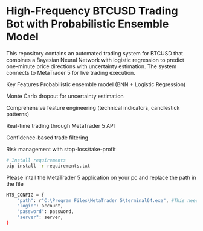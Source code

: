 # High-Frequency BTCUSD Trading Bot with Probabilistic Ensemble Model
This repository contains an automated trading system for BTCUSD that combines a Bayesian Neural Network with logistic regression to predict one-minute price directions with uncertainty estimation. The system connects to MetaTrader 5 for live trading execution.

Key Features
Probabilistic ensemble model (BNN + Logistic Regression)

Monte Carlo dropout for uncertainty estimation

Comprehensive feature engineering (technical indicators, candlestick patterns)

Real-time trading through MetaTrader 5 API

Confidence-based trade filtering

Risk management with stop-loss/take-profit

```bash
# Install requirements
pip install -r requirements.txt
```
Please intall the MetaTrader 5 application on your pc and replace the path in the file
```bash
MT5_CONFIG = {
    "path": r"C:\Program Files\MetaTrader 5\terminal64.exe", #This need to be replaced
    "login": account,
    "password": password,
    "server": server,
}
```
